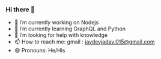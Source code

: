 ### Hi there 👋

- 🔭 I’m currently working on Nodejs
- 🌱 I’m currently learning GraphQL and Python
- 🤔 I’m looking for help with knowledge
- 📫 How to reach me: gmail : jaydevjadav.015@gmail.com
- 😄 Pronouns: He/His


